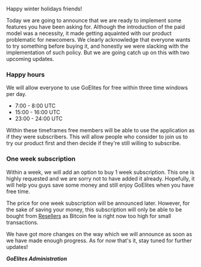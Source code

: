 Happy winter holidays friends!

Today we are going to announce that we are ready to implement some features you have been asking for. Although the introduction of the paid model was a necessity, it made getting aquainted with our product problematic for newcomers. We clearly acknowledge that everyone wants to try something before buying it, and honestly we were slacking with the implementation of such policy. But we are going catch up on this with two upcoming updates.

### Happy hours

We will allow everyone to use GoElites for free within three time windows per day.
- 7:00 - 8:00 UTC
- 15:00 - 16:00 UTC
- 23:00 - 24:00 UTC

Within these timeframes free members will be able to use the application as if they were subscribers. This will allow people who consider to join us to try our product first and then decide if they're still willing to subscribe.

### One week subscription

Within a week, we will add an option to buy 1 week subscription.  This one is highly requested and we are sorry not to have added it already. Hopefully, it will help you guys save some money and still enjoy GoElites when you have free time.

The price for one week subscription will be announced later. However, for the sake of saving your money, this subscription will only be able to be bought from [Resellers](https://goelites.net/index.php?/forum/68-resellers/) as Bitcoin fee is right now too high for small transactions.


We have got more changes on the way which we will announce as soon as we have made enough progress. As for now that's it, stay tuned for further updates!

***GoElites Administration***
